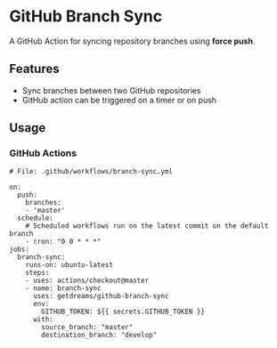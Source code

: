 # GitHub Branch Sync

A GitHub Action for syncing repository branches using **force push**.

## Features

* Sync branches between two GitHub repositories
* GitHub action can be triggered on a timer or on push

## Usage

### GitHub Actions

```
# File: .github/workflows/branch-sync.yml

on:
  push:
    branches:
    - 'master'
  schedule:
    # Scheduled workflows run on the latest commit on the default branch
    - cron: "0 0 * * *"
jobs:
  branch-sync:
    runs-on: ubuntu-latest
    steps:
    - uses: actions/checkout@master
    - name: branch-sync
      uses: getdreams/github-branch-sync
      env:
        GITHUB_TOKEN: ${{ secrets.GITHUB_TOKEN }}
      with:
        source_branch: "master"
        destination_branch: "develop"
```
